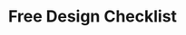 ---
layout: post
type: preview

loop: ad
sponsor: 002
title: "Free Design Checklist"
description: "Every startup needs design. Make sure you don't forget what's important."
cta_text: "Get the checklist!"
ad_url: http://starter.design/checklist
category: July

is_ad: true
---